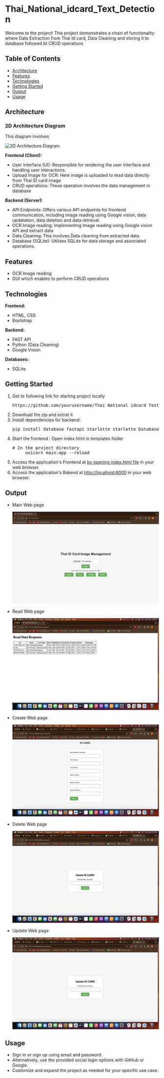 # Thai_National_idcard_Text_Detection
<p>Welcome to the project! This project demonstrates a chain of functionality where Data Extraction from Thai Id card, Data Cleaning and storing it to database followed bt CRUD operations</p>
<h2>Table of Contents</h2>
    <ul>
        <li><a href="#architecture">Architecture</a></li>
        <li><a href="#features">Features</a></li>
        <li><a href="#technologies">Technologies</a></li>
        <li><a href="#getting-started">Getting Started</a></li>
        <li><a href="#output">Output</a></li>
        <li><a href="#usage">Usage</a></li>
    </ul>
<h2 id="architecture">Architecture</h2>
<h3>2D Architecture Diagram</h3>
<p>This diagram involves</p>
<img src="https://www.seobility.net/en/wiki/images/thumb/0/04/Frontend-vs-Backend.png/675px-Frontend-vs-Backend.png" alt="2D Architecture Diagram">
<p>
  <strong>Frontend (Client):</strong>
</p>
<ul>
 <li>User Interface (UI): Responsible for rendering the user interface and handling user interactions.</li>
 <li> Upload Image for OCR: Here image is uploaded to read data directly from Thai ID card image
 </li>
 <li> CRUD operations: These operation involves the data management in database
 </li>
</ul>

<p>
 <strong>Backend (Server):</strong>
</p>
    <ul>
        <li>API Endpoints: Offers various API endpoints for frontend communication, including image reading using Google vision, data updatation, data deletion and 
            data retrieval.</li>
        <li>OCR Image reading: Implementing Image reading using Google vision API  and extract data</li>
        <li>Data Cleaning: This involves Data cleaning from extracted data       </li>
        <li>Database (SQLite): Utilizes SQLite for data storage and associated operations.</li>
    </ul>

<h2 id="#features">Features</h2>
    <ul>
        <li>OCR Image reading</li>
        <li>GUI which enables to perform CRUD operations</li>
    </ul>

<h2 id="#technologies">Technologies</h2>
<p>
        <strong>Frontend:</strong>
</p>
<ul>
        <li>HTML, CSS</li>
        <li>Bootstrap</li>
</ul>

<p>
        <strong>Backend:</strong>
</p>
    <ul>
        <li>FAST API</li>
        <li>Python (Data Cleaning)</li>
        <li>Google Vision</li>
    </ul>

<p>
        <strong>Databases:</strong>
</p>
    <ul>
        <li>SQLite</li>
    </ul>

<h2 id="#getting-started">Getting Started</h2>
    <ol>
        <li>Get to following link for starting project locally 
            <pre>https://github.com/yourusername/Thai_National_idcard_Text_Detection
</pre>
        </li>
      <li> Download the zip and extrat it</li>
        <li>Install dependencies for  backend:
<pre>pip install database fastapi starlette starlette Database fastapi JSONResponse FastAPI File UploadFile HTTPException StaticFiles Request Jinja2Templates</pre>
        </li>
        <li>Start the frontend : Open index.html in templates folder
        <pre># In the project directory
     uvicorn main:app --reload</pre>
        </li>
            <li>Access the application's Frontend at <a href="http://localhost:3001">by opening index.html file</a> in your web browser.
        <li>Access the application's Bakend at <a href="http://localhost:5000">http://localhost:8000</a> in your web browser.
        
</li>
</ol>
<h2 id="output">Output</h2>
<ul>
    <li><p>Main Web page</p><img src="./output_images/Thai_Id_Card_Main_Page.png" alt="2D Architecture Diagram"></li>   
    <li><p>Read Web page </p><img src="./output_images/Read_Data_Response.png" alt="2D Architecture Diagram"></li>  
    <li><p>Create Web page</p><img src="./output_images/Id_Card_details.png" alt="2D Architecture Diagram"></li>  
    <li><p>Delete Web page</p><img src="./output_images/Delete_Data.png" alt="2D Architecture Diagram"></li>  
    <li><p>Update Web page</p><img src="./output_images/Update_Data.png" alt="2D Architecture Diagram"></li>  
</ul>

<h2 id="#usage">Usage</h2>
    <ul>
        <li>Sign in or sign up using email and password.</li>
        <li>Alternatively, use the provided social login options with GitHub or Google.</li>
        <li>Customize and expand the project as needed for your specific use case.</li>
    </ul>


